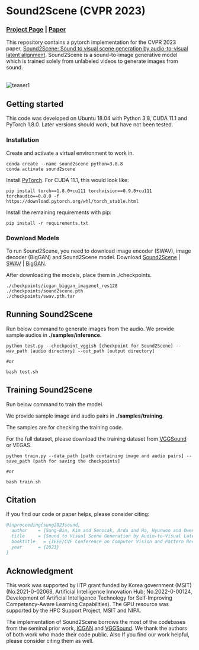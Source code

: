 # Sound2Scene (CVPR 2023)

### [Project Page](https://sound2scene.github.io/) | [Paper](https://openaccess.thecvf.com/content/CVPR2023/html/Sung-Bin_Sound_to_Visual_Scene_Generation_by_Audio-to-Visual_Latent_Alignment_CVPR_2023_paper.html)
This repository contains a pytorch implementation for the CVPR 2023 paper, [Sound2Scene: Sound to visual scene generation by audio-to-visual latent alignment](https://openaccess.thecvf.com/content/CVPR2023/html/Sung-Bin_Sound_to_Visual_Scene_Generation_by_Audio-to-Visual_Latent_Alignment_CVPR_2023_paper.html). Sound2Scene is a sound-to-image generative model which is trained solely from unlabeled videos to generate images from sound.<br><br>

![teaser1](https://github.com/postech-ami/Sound2Scene/assets/59387731/9c1a2d37-38e0-4525-9dc2-74002ee4c2e2)

## Getting started
This code was developed on Ubuntu 18.04 with Python 3.8, CUDA 11.1 and PyTorch 1.8.0. Later versions should work, but have not been tested.

### Installation 
Create and activate a virtual environment to work in.
```
conda create --name sound2scene python=3.8.8
conda activate sound2scene
```

Install [PyTorch](https://pytorch.org/). For CUDA 11.1, this would look like:
```
pip install torch==1.8.0+cu111 torchvision==0.9.0+cu111 torchaudio==0.8.0 -f https://download.pytorch.org/whl/torch_stable.html
```

Install the remaining requirements with pip:
```
pip install -r requirements.txt
```

### Download Models
To run Sound2Scene, you need to download image encoder (SWAV), image decoder (BigGAN) and Sound2Scene model.
Download [Sound2Scene](https://drive.google.com/file/d/1MfQo9Y6cBwSo9sYkwj2gG9kNa_1fuaUJ/view?usp=sharing) | [SWAV](https://drive.google.com/file/d/1_DjU6MBZwQTQzNdlktr12eUZszaRvPX5/view?usp=sharing) | [BigGAN](https://drive.google.com/drive/folders/1nlpQ-D2zQNlEWDOKidOV-p4Ny26KHvlb?usp=sharing).

After downloading the models, place them in ./checkpoints.
```
./checkpoints/icgan_biggan_imagenet_res128
./checkpoints/sound2scene.pth
./checkpoints/swav.pth.tar
```

## Running Sound2Scene
Run below command to generate images from the audio.
We provide sample audios in **./samples/inference**.
```
python test.py --checkpoint_vggish [checkpoint for Sound2Scene] --wav_path [audio directory] --out_path [output directory]

#or

bash test.sh
```


## Training Sound2Scene
Run below command to train the model.

We provide sample image and audio pairs in **./samples/training**.

The samples are for checking the training code.

For the full dataset, please download the training dataset from [VGGSound](https://www.robots.ox.ac.uk/~vgg/data/vggsound/) or VEGAS.
```
python train.py --data_path [path containing image and audio pairs] --save_path [path for saving the checkpoints]

#or

bash train.sh
```


## Citation
If you find our code or paper helps, please consider citing:
````BibTeX
@inproceeding{sung2023sound,
  author    = {Sung-Bin, Kim and Senocak, Arda and Ha, Hyunwoo and Owens, Andrew and Oh, Tae-Hyun},
  title     = {Sound to Visual Scene Generation by Audio-to-Visual Latent Alignment},
  booktitle   = {IEEE/CVF Conference on Computer Vision and Pattern Recognition (CVPR)},
  year      = {2023}
}
````

## Acknowledgment
This work was supported by IITP grant funded by Korea government (MSIT) (No.2021-0-02068, Artificial Intelligence Innovation Hub; No.2022-0-00124, Development of Artificial Intelligence Technology for Self-Improving Competency-Aware Learning Capabilities). The GPU resource was supported by the HPC Support Project, MSIT and NIPA.

The implementation of Sound2Scene borrows the most of the codebases from the seminal prior work, [ICGAN](https://github.com/facebookresearch/ic_gan) and [VGGSound](https://github.com/hche11/VGGSound).
We thank the authors of both work who made their code public. Also If you find our work helpful, please consider citing them as well.


